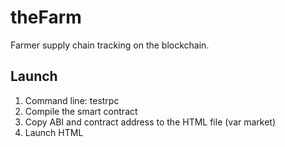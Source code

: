 # theFarm
Farmer supply chain tracking on the blockchain.

## Launch
1. Command line: testrpc
2. Compile the smart contract
3. Copy ABI and contract address to the HTML file (var market)
4. Launch HTML
